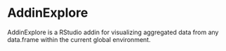 # AddinExplore

AddinExplore is a RStudio addin for visualizing aggregated data from any data.frame within the current global environment.
